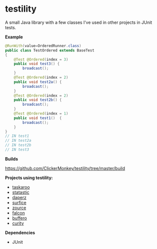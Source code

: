 testility
=========

A small Java library with a few classes I've used in other projects in JUnit tests.

**Example**

```java
@RunWith(value=OrderedRunner.class)
public class TestOrdered extends BaseTest 
{
    @Test @Ordered(index = 3)
    public void test3() {
        broadcast();
    }
    @Test @Ordered(index = 2)
    public void test2a() {
        broadcast();
    }
    @Test @Ordered(index = 2)
    public void test2b() {
        broadcast();
    }
    @Test @Ordered(index = 1)
    public void test1()  {
        broadcast();
    }    
}
// IN test1
// IN test2a
// IN test2b
// IN test3
```

**Builds**

https://github.com/ClickerMonkey/testility/tree/master/build

**Projects using testility:**
- [taskaroo](https://github.com/ClickerMonkey/taskaroo)
- [statastic](https://github.com/ClickerMonkey/statastic)
- [daperz](https://github.com/ClickerMonkey/daperz)
- [surfice](https://github.com/ClickerMonkey/surfice)
- [zource](https://github.com/ClickerMonkey/zource)
- [falcon](https://github.com/ClickerMonkey/falcon)
- [buffero](https://github.com/ClickerMonkey/buffero)
- [curity](https://github.com/ClickerMonkey/curity)

**Dependencies**
- JUnit
